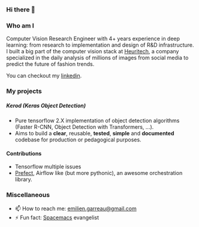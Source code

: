 ### Hi there 👋

### Who am I

Computer Vision Research Engineer with 4+ years experience in deep learning: from research to implementation and design of R&D infrastructure. I built a big part of the computer vision stack at [Heuritech](https://www.heuritech.com/), a company specialized in the daily analysis of millions of images from social media to predict the future of fashion trends.
  
You can checkout my [linkedin](https://www.linkedin.com/in/emilien-garreau-b87606ab/).

### My projects

##### Kerod (Keras Object Detection)

- Pure tensorflow 2.X implementation of object detection algorithms (Faster R-CNN, Object Detection with Transformers, ...).
- Aims to build a **clear**, reusable, **tested**, **simple** and **documented** codebase for production or pedagogical purposes.

#### Contributions

- Tensorflow multiple issues
- [Prefect](https://github.com/PrefectHQ/prefect), Airflow like (but more pythonic), an awesome orchestration library.

### Miscellaneous

- 📫 How to reach me: emilien.garreau@gmail.com
- ⚡ Fun fact: [Spacemacs](https://github.com/syl20bnr/spacemacs) evangelist 
